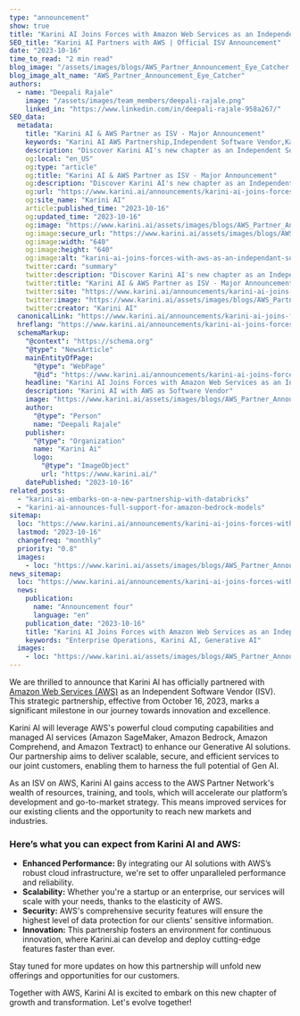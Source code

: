 ```yaml
---
type: "announcement"
show: true
title: "Karini AI Joins Forces with Amazon Web Services as an Independent Software Vendor"
SEO_title: "Karini AI Partners with AWS | Official ISV Announcement"
date: "2023-10-16"
time_to_read: "2 min read"
blog_image: "/assets/images/blogs/AWS_Partner_Announcement_Eye_Catcher.png"
blog_image_alt_name: "AWS_Partner_Announcement_Eye_Catcher"
authors:
  - name: "Deepali Rajale"
    image: "/assets/images/team_members/deepali-rajale.png"
    linked_in: "https://www.linkedin.com/in/deepali-rajale-958a267/"
SEO_data:
  metadata:
    title: "Karini AI & AWS Partner as ISV - Major Announcement"
    keywords: "Karini AI AWS Partnership,Independent Software Vendor,Karini AI Announcement,AWS ISV Collaboration,Cloud AI Solutions,Generative AI Solutions"
    description: "Discover Karini AI's new chapter as an Independent Software Vendor (ISV) with Amazon Web Services. A milestone in AI innovation and cloud computing synergy."
    og:local: "en_US"
    og:type: "article"
    og:title: "Karini AI & AWS Partner as ISV - Major Announcement"
    og:description: "Discover Karini AI's new chapter as an Independent Software Vendor (ISV) with Amazon Web Services. A milestone in AI innovation and cloud computing synergy."
    og:url: "https://www.karini.ai/announcements/karini-ai-joins-forces-with-aws-as-an-independant-software-vendor"
    og:site_name: "Karini AI"
    article:published_time: "2023-10-16"
    og:updated_time: "2023-10-16"
    og:image: "https://www.karini.ai/assets/images/blogs/AWS_Partner_Announcement_Eye_Catcher.png&w=640&q=75"
    og:image:secure_url: "https://www.karini.ai/assets/images/blogs/AWS_Partner_Announcement_Eye_Catcher.png&w=640&q=75"
    og:image:width: "640"
    og:image:height: "640"
    og:image:alt: "karini-ai-joins-forces-with-aws-as-an-independant-software-vendor"
    twitter:card: "summary"
    twitter:description: "Discover Karini AI's new chapter as an Independent Software Vendor (ISV) with Amazon Web Services. A milestone in AI innovation and cloud computing synergy."
    twitter:title: "Karini AI & AWS Partner as ISV - Major Announcement"
    twitter:site: "https://www.karini.ai/announcements/karini-ai-joins-forces-with-aws-as-an-independant-software-vendor"
    twitter:image: "https://www.karini.ai/assets/images/blogs/AWS_Partner_Announcement_Eye_Catcher.png&w=640&q=75"
    twitter:creator: "Karini AI"
  canonicalLink: "https://www.karini.ai/announcements/karini-ai-joins-forces-with-aws-as-an-independant-software-vendor"
  hreflang: "https://www.karini.ai/announcements/karini-ai-joins-forces-with-aws-as-an-independant-software-vendor"
  schemaMarkup:
    "@context": "https://schema.org"
    "@type": "NewsArticle"
    mainEntityOfPage:
      "@type": "WebPage"
      "@id": "https://www.karini.ai/announcements/karini-ai-joins-forces-with-aws-as-an-independant-software-vendor"
    headline: "Karini AI Joins Forces with Amazon Web Services as an Independent Software Vendor"
    description: "Karini AI with AWS as Software Vendor"
    image: "https://www.karini.ai/assets/images/blogs/AWS_Partner_Announcement_Eye_Catcher.png"
    author:
      "@type": "Person"
      name: "Deepali Rajale"
    publisher:
      "@type": "Organization"
      name: "Karini Ai"
      logo:
        "@type": "ImageObject"
        url: "https://www.karini.ai/"
    datePublished: "2023-10-16"
related_posts:
  - "karini-ai-embarks-on-a-new-partnership-with-databricks"
  - "karini-ai-announces-full-support-for-amazon-bedrock-models"
sitemap:
  loc: "https://www.karini.ai/announcements/karini-ai-joins-forces-with-aws-as-an-independant-software-vendor"
  lastmod: "2023-10-16"
  changefreq: "monthly"
  priority: "0.8"
  images:
    - loc: "https://www.karini.ai/assets/images/blogs/AWS_Partner_Announcement_Eye_Catcher.png"
news_sitemap:
  loc: "https://www.karini.ai/announcements/karini-ai-joins-forces-with-aws-as-an-independant-software-vendor"
  news:
    publication:
      name: "Announcement four"
      language: "en"
    publication_date: "2023-10-16"
    title: "Karini AI Joins Forces with Amazon Web Services as an Independent Software Vendor"
    keywords: "Enterprise Operations, Karini AI, Generative AI"
  images:
    - loc: "https://www.karini.ai/assets/images/blogs/AWS_Partner_Announcement_Eye_Catcher.png"
---
```


We are thrilled to announce that Karini AI has officially partnered with [Amazon Web Services (AWS)](http://aws.amazon.com) as an Independent Software Vendor (ISV). This strategic partnership, effective from October 16, 2023, marks a significant milestone in our journey towards innovation and excellence.

Karini AI will leverage AWS's powerful cloud computing capabilities and managed AI services (Amazon SageMaker, Amazon Bedrock, Amazon Comprehend, and Amazon Textract) to enhance our Generative AI solutions. Our partnership aims to deliver scalable, secure, and efficient services to our joint customers, enabling them to harness the full potential of Gen AI.

As an ISV on AWS, Karini AI gains access to the AWS Partner Network's wealth of resources, training, and tools, which will accelerate our platform’s development and go-to-market strategy. This means improved services for our existing clients and the opportunity to reach new markets and industries.

### Here’s what you can expect from Karini AI and AWS:

- **Enhanced Performance:** By integrating our AI solutions with AWS’s robust cloud infrastructure, we're set to offer unparalleled performance and reliability.
- **Scalability:** Whether you're a startup or an enterprise, our services will scale with your needs, thanks to the elasticity of AWS.
- **Security:** AWS's comprehensive security features will ensure the highest level of data protection for our clients' sensitive information.
- **Innovation:** This partnership fosters an environment for continuous innovation, where Karini.ai can develop and deploy cutting-edge features faster than ever.

Stay tuned for more updates on how this partnership will unfold new offerings and opportunities for our customers.

Together with AWS, Karini AI is excited to embark on this new chapter of growth and transformation. Let's evolve together!
